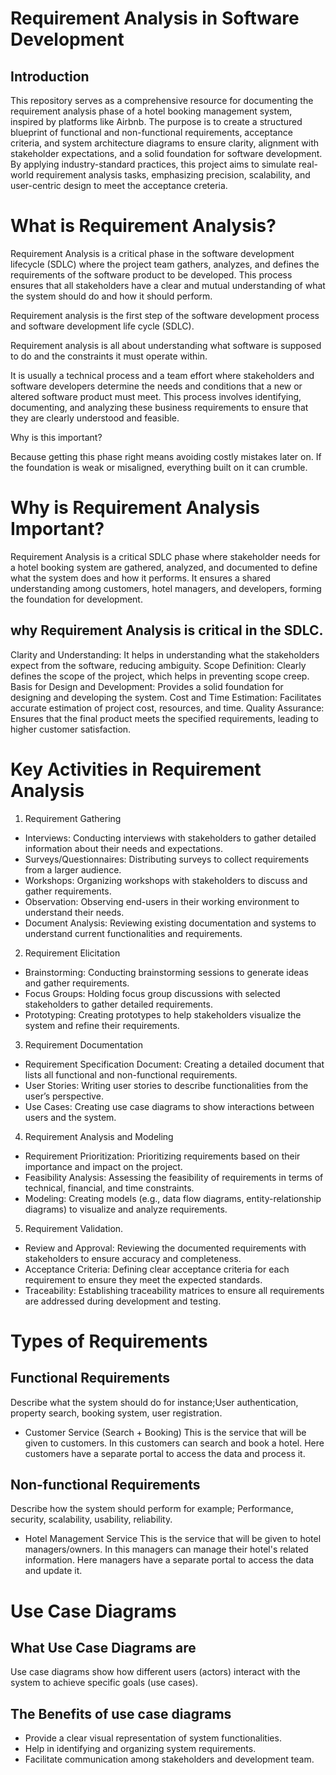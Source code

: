 # Requirement Analysis in Software Development

## Introduction

This repository serves as a comprehensive resource for documenting the requirement analysis phase of a hotel booking management system, inspired by platforms like Airbnb. The purpose is to create a structured blueprint of functional and non-functional requirements, acceptance criteria, and system architecture diagrams to ensure clarity, alignment with stakeholder expectations, and a solid foundation for software development. By applying industry-standard practices, this project aims to simulate real-world requirement analysis tasks, emphasizing precision, scalability, and user-centric design to meet the acceptance creteria.


# What is Requirement Analysis?

Requirement Analysis is a critical phase in the software development lifecycle (SDLC) where the project team gathers, analyzes, and defines the requirements of the software product to be developed. This process ensures that all stakeholders have a clear and mutual understanding of what the system should do and how it should perform.

Requirement analysis is the first step of the software development process and software development life cycle (SDLC).

Requirement analysis is all about understanding what software is supposed to do and the constraints it must operate within.

It is usually a technical process and a team effort where stakeholders and software developers determine the needs and conditions that a new or altered software product must meet. This process involves identifying, documenting, and analyzing these business requirements to ensure that they are clearly understood and feasible.

Why is this important?

Because getting this phase right means avoiding costly mistakes later on. If the foundation is weak or misaligned, everything built on it can crumble.


# Why is Requirement Analysis Important?

Requirement Analysis is a critical SDLC phase where stakeholder needs for a hotel booking system are gathered, analyzed, and documented to define what the system does and how it performs. It ensures a shared understanding among customers, hotel managers, and developers, forming the foundation for development.

## why Requirement Analysis is critical in the SDLC.

Clarity and Understanding: It helps in understanding what the stakeholders expect from the software, reducing ambiguity.
Scope Definition: Clearly defines the scope of the project, which helps in preventing scope creep.
Basis for Design and Development: Provides a solid foundation for designing and developing the system.
Cost and Time Estimation: Facilitates accurate estimation of project cost, resources, and time.
Quality Assurance: Ensures that the final product meets the specified requirements, leading to higher customer satisfaction.


# Key Activities in Requirement Analysis

1. Requirement Gathering 
- Interviews: Conducting interviews with stakeholders to gather detailed information about their needs and expectations.
- Surveys/Questionnaires: Distributing surveys to collect requirements from a larger audience.
- Workshops: Organizing workshops with stakeholders to discuss and gather requirements.
- Observation: Observing end-users in their working environment to understand their needs.
- Document Analysis: Reviewing existing documentation and systems to understand current functionalities and requirements.

2. Requirement Elicitation
- Brainstorming: Conducting brainstorming sessions to generate ideas and gather requirements.
- Focus Groups: Holding focus group discussions with selected stakeholders to gather detailed requirements.
- Prototyping: Creating prototypes to help stakeholders visualize the system and refine their requirements.

3. Requirement Documentation
- Requirement Specification Document: Creating a detailed document that lists all functional and non-functional requirements.
- User Stories: Writing user stories to describe functionalities from the user’s perspective.
- Use Cases: Creating use case diagrams to show interactions between users and the system.

4. Requirement Analysis and Modeling
- Requirement Prioritization: Prioritizing requirements based on their importance and impact on the project.
- Feasibility Analysis: Assessing the feasibility of requirements in terms of technical, financial, and time constraints.
- Modeling: Creating models (e.g., data flow diagrams, entity-relationship diagrams) to visualize and analyze requirements.

5. Requirement Validation.
- Review and Approval: Reviewing the documented requirements with stakeholders to ensure accuracy and completeness.
- Acceptance Criteria: Defining clear acceptance criteria for each requirement to ensure they meet the expected standards.
- Traceability: Establishing traceability matrices to ensure all requirements are addressed during development and testing.


# Types of Requirements

## Functional Requirements
Describe what the system should do for instance;User authentication, property search, booking system, user registration.
* Customer Service (Search + Booking)
This is the service that will be given to customers. In this customers can search and book a hotel. Here customers have a separate portal to access the data and process it.

## Non-functional Requirements
Describe how the system should perform for example;  Performance, security, scalability, usability, reliability.
* Hotel Management Service
This is the service that will be given to hotel managers/owners. In this managers can manage their hotel's related information. Here managers have a separate portal to access the data and update it.


# Use Case Diagrams

## What Use Case Diagrams are 
Use case diagrams show how different users (actors) interact with the system to achieve specific goals (use cases).

## The Benefits of use case diagrams
- Provide a clear visual representation of system functionalities.
- Help in identifying and organizing system requirements.
- Facilitate communication among stakeholders and development team.



